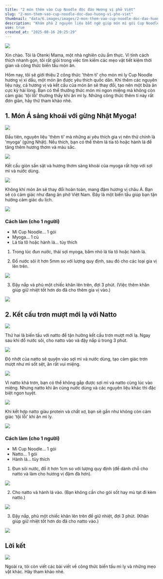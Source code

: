 ```yaml
---
title: "2 món thêm vào Cup Noodle độc đáo Hương vị phở Việt"
slug: "2-mon-them-vao-cup-noodle-doc-dao-huong-vi-pho-viet"
thumbnail: "data/6.images/images/2-mon-them-vao-cup-noodle-doc-dao-huong-vi-pho-viet.webp"
description: "Khám phá 2 nguyên liệu bất ngờ giúp món mì gói Cup Noodle thêm ngon, độc đáo, mang hương vị châu Á, thậm chí giống phở Việt."
use: true
created_at: "2025-08-16 20:25:29"
---
```


![](/images/title-1755245361778.webp)

Xin chào. Tôi là Otenki Mama, một nhà nghiên cứu ẩm thực. Vì tính cách thích nhanh gọn, tôi rất giỏi trong việc tìm kiếm các mẹo vặt tiết kiệm thời gian và công thức biến tấu món ăn.

Hôm nay, tôi sẽ giới thiệu 2 công thức 'thêm tí' cho món mì ly Cup Noodle hương vị xì dầu, một món ăn được yêu thích quốc dân. Khi thêm các nguyên liệu này, cả hương vị và kết cấu của món ăn sẽ thay đổi, tạo nên một bữa ăn cực kỳ hài lòng. Bạn có thể thưởng thức món mì ngon miệng mà không còn cảm giác 'tội lỗi' thường thấy khi ăn mì ly. Những công thức thêm tí này rất đơn giản, hãy thử tham khảo nhé.

## 1. Món Á sảng khoái với gừng Nhật Myoga!

![](/images/image-1755245390628.webp)

Đầu tiên, nguyên liệu 'thêm tí' mà những ai yêu thích gia vị nên thử chính là 'myoga' (gừng Nhật). Nếu thích, bạn có thể thêm lá tía tô hoặc hành lá để tăng thêm hương thơm và màu sắc.

![](/images/image-1755245584431.webp)

Kết cấu giòn sần sật và hương thơm sảng khoái của myoga rất hợp với sợi mì và nước dùng.

![](/images/image-1755245503681.webp)

Không khí món ăn sẽ thay đổi hoàn toàn, mang đậm hương vị châu Á. Bạn sẽ có cảm giác như đang ăn phở Việt Nam. Đây là một biến tấu giúp bạn tận hưởng cảm giác du lịch.

![](/images/image-1755245550689.webp)

### Cách làm (cho 1 người)

*   Mì Cup Noodle… 1 gói
*   Myoga… 1 củ
*   Lá tía tô hoặc hành lá… tùy thích

1.  Trong lúc đun nước, thái sợi myoga, băm nhỏ lá tía tô hoặc hành lá.

2.  Đổ nước sôi ít hơn 5mm so với lượng quy định, sau đó cho các loại gia vị lên trên.

![](/images/image-1755245647505.webp)

3.  Đậy nắp và phủ một chiếc khăn lên trên, đợi 3 phút. (Việc thêm khăn giúp giữ nhiệt tốt hơn do đã cho thêm gia vị vào.)

![](/images/image-1755245697887.webp)

## 2. Kết cấu trơn mượt mới lạ với Natto

![](/images/image-1755246234578.webp)

Thứ hai là biến tấu với natto để tận hưởng kết cấu trơn mượt mới lạ. Ngay sau khi đổ nước sôi, cho natto vào và đậy nắp ủ trong 3 phút.

![](/images/image-1755246282087.webp)

Độ nhớt của natto sẽ quyện vào sợi mì và nước dùng, tạo cảm giác trơn mượt như mì sốt sệt, ăn rất vui miệng.

![](/images/image-1755246400988.webp)

Vì natto khá trơn, bạn có thể không gắp được sợi mì và natto cùng lúc vào miệng. Nhưng natto khi ăn cùng nước dùng và các nguyên liệu khác thì đặc biệt ngon tuyệt.

![](/images/image-1755246529025.webp)

Khi kết hợp natto giàu protein và chất xơ, bạn sẽ gần như không còn cảm giác 'tội lỗi' khi ăn mì ly.

![](/images/image-1755246567832.webp)

### Cách làm (cho 1 người)

*   Mì Cup Noodle… 1 gói
*   Natto… 1 gói
*   Hành lá… tùy thích

1.  Đun sôi nước, đổ ít hơn 1cm so với lượng quy định (để dành chỗ cho natto và làm cho hương vị đậm đà hơn).

![](/images/image-1755246679405.webp)

2.  Cho natto và hành lá vào. (Bạn không cần cho gói sốt hay mù tạt đi kèm natto.)

![](/images/image-1755246675945.webp)

3.  Đậy nắp, phủ một chiếc khăn lên trên để giữ nhiệt, đợi 3 phút. (Khăn giúp giữ nhiệt tốt hơn do đã cho natto vào.)

![](/images/image-1755246672983.webp)

## Lời kết

![](/images/image-1755300773342.webp)

Ngoài ra, tôi còn viết các bài viết về công thức biến tấu mì ly và những mẹo vặt khác. Hãy tham khảo nhé.